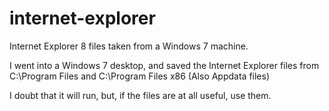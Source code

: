 # internet-explorer
Internet Explorer 8 files taken from a Windows 7 machine.

I went into a Windows 7 desktop, and saved the Internet Explorer files from C:\Program Files and C:\Program Files x86 (Also Appdata files)

I doubt that it will run, but, if the files are at all useful, use them.
